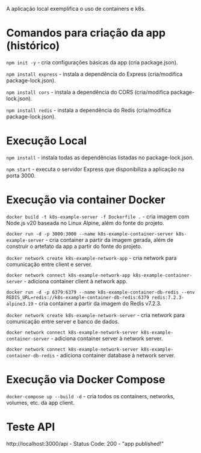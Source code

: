 A aplicação local exemplifica o uso de containers e k8s.

# Comandos para criação da app (histórico)
`npm init -y` - cria configurações básicas da app (cria package.json).

`npm install express` - instala a dependência do Express (cria/modifica package-lock.json).

`npm install cors` - instala a dependência do CORS (cria/modifica package-lock.json).

`npm install redis` - instala a dependência do Redis (cria/modifica package-lock.json).

# Execução Local
`npm install` - instala todas as dependências listadas no package-lock.json.

`npm start` - executa o servidor Express que disponibiliza a aplicação na porta 3000.

# Execução via container Docker
`docker build -t k8s-example-server -f Dockerfile .` - cria imagem com Node.js v20 baseada no Linux Alpine, além do fonte do projeto.

`docker run -d -p 3000:3000 --name k8s-example-container-server k8s-example-server` - cria container a partir da imagem gerada, além de construir o artefato da app a partir do fonte do projeto.

`docker network create k8s-example-network-app` - cria network para comunicação entre client e server.

`docker network connect k8s-example-network-app k8s-example-container-server` - adiciona container client à network app.

`docker run -d -p 6379:6379 --name k8s-example-container-db-redis --env REDIS_URL=redis://k8s-example-container-db-redis:6379 redis:7.2.3-alpine3.19` - cria container a partir da imagem do Redis v7.2.3.

`docker network create k8s-example-network-server` - cria network para comunicação entre server e banco de dados.

`docker network connect k8s-example-network-server k8s-example-container-server` - adiciona container server à network server.

`docker network connect k8s-example-network-server k8s-example-container-db-redis` - adiciona container database à network server.

# Execução via Docker Compose
`docker-compose up --build -d` - cria todos os containers, networks, volumes, etc. da app client.

# Teste API
http://localhost:3000/api - Status Code: 200 - "app published!"
